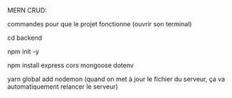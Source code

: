 MERN CRUD:

commandes pour que le projet fonctionne (ouvrir son terminal)

cd backend

npm init -y

npm install express cors mongoose dotenv 

yarn global add nodemon (quand on met à jour le fichier du serveur, ça va automatiquement relancer le serveur)
